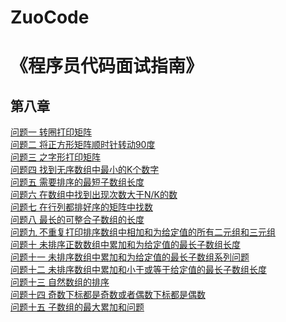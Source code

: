 # ZuoCode
《程序员代码面试指南》
===
第八章
---
[问题一 转圈打印矩阵](/第八章/demo1.txt)<br>
[问题二 将正方形矩阵顺时针转动90度](/第八章/demo2.txt)<br>
[问题三 之字形打印矩阵](/第八章/demo3.txt)<br>
[问题四 找到无序数组中最小的K个数字](/第八章/demo4.txt)<br>
[问题五 需要排序的最短子数组长度](/第八章/demo5.txt)<br>
[问题六 在数组中找到出现次数大于N/K的数](/第八章/demo6.txt)<br>
[问题七 在行列都排好序的矩阵中找数](/第八章/demo7.txt)<br>
[问题八 最长的可整合子数组的长度](/第八章/demo8.txt)<br>
[问题九 不重复打印排序数组中相加和为给定值的所有二元组和三元组](/第八章/demo9.txt)<br>
[问题十 未排序正数数组中累加和为给定值的最长子数组长度](/第八章/demo10.txt)<br>
[问题十一 未排序数组中累加和为给定值的最长子数组系列问题](/第八章/demo11.txt)<br>
[问题十二 未排序数组中累加和小于或等于给定值的最长子数组长度](/第八章/demo12.txt)<br>
[问题十三 自然数组的排序](/第八章/demo13.txt)<br>
[问题十四 奇数下标都是奇数或者偶数下标都是偶数](/第八章/demo14.txt)<br>
[问题十五 子数组的最大累加和问题](/第八章/demo15.txt)<br>
